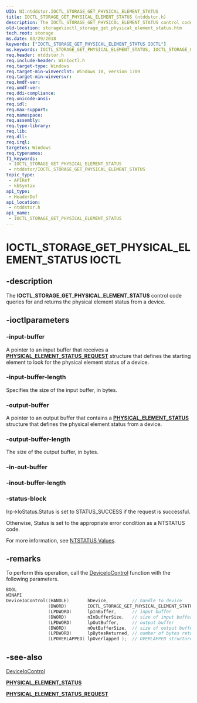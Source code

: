 ```yaml
---
UID: NI:ntddstor.IOCTL_STORAGE_GET_PHYSICAL_ELEMENT_STATUS
title: IOCTL_STORAGE_GET_PHYSICAL_ELEMENT_STATUS (ntddstor.h)
description: The IOCTL_STORAGE_GET_PHYSICAL_ELEMENT_STATUS control code queries for and returns the physical element status from a device.
old-location: storage\ioctl_storage_get_physical_element_status.htm
tech.root: storage
ms.date: 03/29/2018
keywords: ["IOCTL_STORAGE_GET_PHYSICAL_ELEMENT_STATUS IOCTL"]
ms.keywords: IOCTL_STORAGE_GET_PHYSICAL_ELEMENT_STATUS, IOCTL_STORAGE_GET_PHYSICAL_ELEMENT_STATUS control, IOCTL_STORAGE_GET_PHYSICAL_ELEMENT_STATUS control code [Storage Devices], ntddstor/IOCTL_STORAGE_GET_PHYSICAL_ELEMENT_STATUS, storage.ioctl_storage_get_physical_element_status
req.header: ntddstor.h
req.include-header: WinIoctl.h
req.target-type: Windows
req.target-min-winverclnt: Windows 10, version 1709
req.target-min-winversvr: 
req.kmdf-ver: 
req.umdf-ver: 
req.ddi-compliance: 
req.unicode-ansi: 
req.idl: 
req.max-support: 
req.namespace: 
req.assembly: 
req.type-library: 
req.lib: 
req.dll: 
req.irql: 
targetos: Windows
req.typenames: 
f1_keywords:
 - IOCTL_STORAGE_GET_PHYSICAL_ELEMENT_STATUS
 - ntddstor/IOCTL_STORAGE_GET_PHYSICAL_ELEMENT_STATUS
topic_type:
 - APIRef
 - kbSyntax
api_type:
 - HeaderDef
api_location:
 - ntddstor.h
api_name:
 - IOCTL_STORAGE_GET_PHYSICAL_ELEMENT_STATUS
---
```


# IOCTL_STORAGE_GET_PHYSICAL_ELEMENT_STATUS IOCTL


## -description

The <b>IOCTL_STORAGE_GET_PHYSICAL_ELEMENT_STATUS</b> control code queries for and returns the physical element status from a device.

## -ioctlparameters

### -input-buffer

A pointer to an input buffer that receives a [**PHYSICAL_ELEMENT_STATUS_REQUEST**](ns-ntddstor-_physical_element_status_request.md) structure that defines the starting element to look for the physical element status of a device.

### -input-buffer-length

Specifies the size of the input buffer, in bytes.

### -output-buffer

A pointer to an output buffer that contains a [**PHYSICAL_ELEMENT_STATUS**](ns-ntddstor-_physical_element_status.md) structure that defines the physical element status from a device.

### -output-buffer-length

The size of the output buffer, in bytes.

### -in-out-buffer

### -inout-buffer-length

### -status-block

Irp->IoStatus.Status is set to STATUS_SUCCESS if the request is successful.

Otherwise, Status is set to the appropriate error condition as a NTSTATUS code. 

For more information, see [NTSTATUS Values](/windows-hardware/drivers/kernel/ntstatus-values).

## -remarks

To perform this operation, call the <a href="/windows/win32/api/ioapiset/nf-ioapiset-deviceiocontrol">DeviceIoControl</a> 
   function with the following parameters.

```C++
BOOL 
WINAPI 
DeviceIoControl((HANDLE)       hDevice,         // handle to device
                (DWORD)        IOCTL_STORAGE_GET_PHYSICAL_ELEMENT_STATUS, // dwIoControlCode
                (LPDWORD)      lpInBuffer,      // input buffer
                (DWORD)        nInBufferSize,   // size of input buffer
                (LPDWORD)      lpOutBuffer,     // output buffer
                (DWORD)        nOutBufferSize,  // size of output buffer
                (LPDWORD)      lpBytesReturned, // number of bytes returned
                (LPOVERLAPPED) lpOverlapped );  // OVERLAPPED structure
```

## -see-also

<a href="/windows/win32/api/ioapiset/nf-ioapiset-deviceiocontrol">DeviceIoControl</a>



[**PHYSICAL_ELEMENT_STATUS**](ns-ntddstor-_physical_element_status.md)



[**PHYSICAL_ELEMENT_STATUS_REQUEST**](ns-ntddstor-_physical_element_status_request.md)
